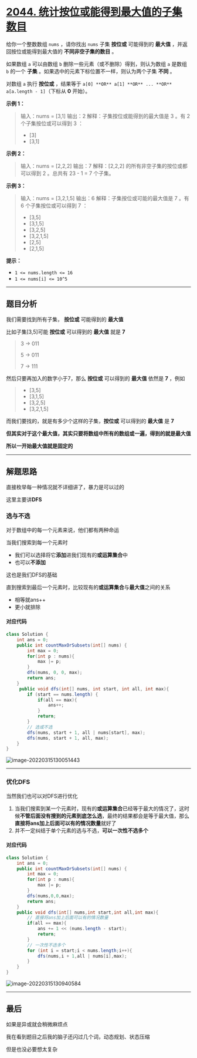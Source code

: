 # [2044. 统计按位或能得到最大值的子集数目](https://leetcode-cn.com/problems/count-number-of-maximum-bitwise-or-subsets/)

给你一个整数数组 `nums` ，请你找出 `nums` 子集 **按位或** 可能得到的 **最大值** ，并返回按位或能得到最大值的 **不同非空子集的数目** 。

如果数组 `a` 可以由数组 `b` 删除一些元素（或不删除）得到，则认为数组 `a` 是数组 `b` 的一个 **子集** 。如果选中的元素下标位置不一样，则认为两个子集 **不同** 。

对数组 `a` 执行 **按位或** ，结果等于 `a[0] **OR** a[1] **OR** ... **OR** a[a.length - 1]`（下标从 **0** 开始）。

**示例 1：**

> 输入：nums = [3,1]
> 输出：2
> 解释：子集按位或能得到的最大值是 3 。有 2 个子集按位或可以得到 3 ：
>
> - [3]
> - [3,1]

**示例 2：**

> 输入：nums = [2,2,2]
> 输出：7
> 解释：[2,2,2] 的所有非空子集的按位或都可以得到 2 。总共有 23 - 1 = 7 个子集。

**示例 3：**

> 输入：nums = [3,2,1,5]
> 输出：6
> 解释：子集按位或可能的最大值是 7 。有 6 个子集按位或可以得到 7 ：
>
> - [3,5]
> - [3,1,5]
> - [3,2,5]
> - [3,2,1,5]
> - [2,5]
> - [2,1,5]

**提示：**

- `1 <= nums.length <= 16`
- `1 <= nums[i] <= 10^5`

---

## 题目分析

我们需要找到所有子集， **按位或** 可能得到的 **最大值**

比如子集[3,5]可能 **按位或** 可以得到的 **最大值** 就是 **7** 

> 3 -> 011
>
> 5 -> 011
>
> 7 -> 111

然后只要再加入的数字小于7，那么 **按位或** 可以得到的 **最大值** 依然是 **7** ，例如

> - [3,5]
> - [3,1,5]
> - [3,2,5]
> - [3,2,1,5]

而我们要找的，就是有多少个这样的子集，**按位或** 可以得到的 **最大值** 是 **7**

**但其实对于这个最大值，其实只要将数组中所有的数组或一遍，得到的就是最大值**

**所以一开始最大值就是固定的**

---

## 解题思路

直接枚举每一种情况就不详细讲了，暴力是可以过的

这里主要讲**DFS**

### 选与不选

对于数组中的每一个元素来说，他们都有两种命运

当我们搜索到每一个元素时

- 我们可以选择将它**添加**进我们现有的**或运算集合**中
- 也可以**不添加**

这也是我们DFS的基础

直到搜索到最后一个元素时，比较现有的**或运算集合**与**最大值**之间的关系

- 相等就ans++
- 更小就排除

#### 对应代码

```java
class Solution {
    int ans = 0;
    public int countMaxOrSubsets(int[] nums) {
        int max = 0;
        for(int p : nums){
            max |= p;
        }
        dfs(nums, 0, 0, max);
        return ans;
    }
     public void dfs(int[] nums, int start, int all, int max){
        if (start == nums.length) {
            if(all == max){
                ans++;
            }
            return;
        }
        // 选或不选
        dfs(nums, start + 1, all | nums[start], max);
        dfs(nums, start + 1, all, max);
    }
}
```

![image-20220315130051443](https://pic.livorth.cn/img/image-20220315130051443.png)

---

### 优化DFS

当然我们也可以对DFS进行优化

1. 当我们搜索到某一个元素时，现有的**或运算集合**已经等于最大的情况了，这时候**不管后面没有搜到的元素到底怎么选**，最终的结果都会是等于最大值，那么**直接将ans加上后面可以有的情况数量**就好了
2. 并不一定纠结于单个元素的选与不选，**可以一次性不选多个**

#### 对应代码

```java
class Solution {
    int ans = 0;
    public int countMaxOrSubsets(int[] nums) {
        int max = 0;
        for(int p : nums){
            max |= p;
        }
        dfs(nums,0,0,max);
        return ans;
    }
    public void dfs(int[] nums,int start,int all,int max){
        // 直接将ans加上后面可以有的情况数量
        if(all == max){
            ans += 1 << (nums.length - start);
            return;
        }
        // 一次性不选多个
        for (int i = start;i < nums.length;i++){
            dfs(nums,i + 1,all | nums[i],max);
        }
    }
}
```

![image-20220315130940584](https://pic.livorth.cn/img/image-20220315130940584.png)

---

## 最后

如果是异或就会稍微麻烦点

我在看到题目之后我的脑子还闪过几个词，动态规划、状态压缩

但是也没必要想太复杂

